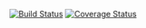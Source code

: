 [![Build Status](https://travis-ci.com/Mucomaximus/4Gewinnt.svg?branch=Pattern)](https://travis-ci.com/Mucomaximus/4Gewinnt)
[![Coverage Status](https://coveralls.io/repos/github/Mucomaximus/4Gewinnt/badge.svg?branch=Pattern)](https://coveralls.io/github/Mucomaximus/4Gewinnt?branch=Pattern)
